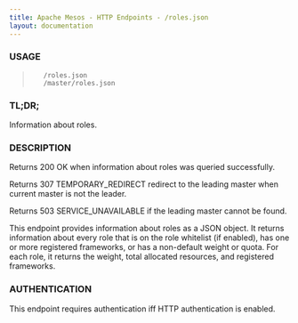 ```yaml
---
title: Apache Mesos - HTTP Endpoints - /roles.json
layout: documentation
---
```

<!--- This is an automatically generated file. DO NOT EDIT! --->

### USAGE ###
>        /roles.json
>        /master/roles.json

### TL;DR; ###
Information about roles.

### DESCRIPTION ###
Returns 200 OK when information about roles was queried successfully.

Returns 307 TEMPORARY_REDIRECT redirect to the leading master when
current master is not the leader.

Returns 503 SERVICE_UNAVAILABLE if the leading master cannot be
found.

This endpoint provides information about roles as a JSON object.
It returns information about every role that is on the role
whitelist (if enabled), has one or more registered frameworks,
or has a non-default weight or quota. For each role, it returns
the weight, total allocated resources, and registered frameworks.


### AUTHENTICATION ###
This endpoint requires authentication iff HTTP authentication is
enabled.